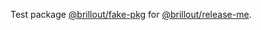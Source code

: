 Test package [@brillout/fake-pkg](https://www.npmjs.com/package/@brillout/fake-pkg) for [@brillout/release-me](https://github.com/brillout/release-me).
